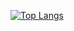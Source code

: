 [![Top Langs](https://github-readme-stats.vercel.app/api/top-langs/?username=Khephren111&langs_count=8)](https://github.com/anuraghazra/github-readme-stats)
